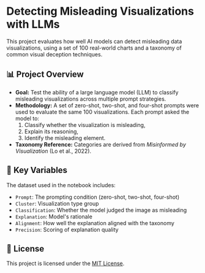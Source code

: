 # Detecting Misleading Visualizations with LLMs

This project evaluates how well AI models can detect misleading data visualizations, using a set of 100 real-world charts and a taxonomy of common visual deception techniques.

## 📊 Project Overview

- **Goal:** Test the ability of a large language model (LLM) to classify misleading visualizations across multiple prompt strategies.
- **Methodology:** A set of zero-shot, two-shot, and four-shot prompts were used to evaluate the same 100 visualizations. Each prompt asked the model to:
  1. Classify whether the visualization is misleading,
  2. Explain its reasoning,
  3. Identify the misleading element.
- **Taxonomy Reference:** Categories are derived from *Misinformed by Visualization* (Lo et al., 2022).

## 📌 Key Variables

The dataset used in the notebook includes:
- `Prompt`: The prompting condition (zero-shot, two-shot, four-shot)
- `Cluster`: Visualization type group
- `Classification`: Whether the model judged the image as misleading
- `Explanation`: Model's rationale
- `Alignment`: How well the explanation aligned with the taxonomy
- `Precision`: Scoring of explanation quality

## 📜 License
This project is licensed under the [MIT License](LICENSE).
